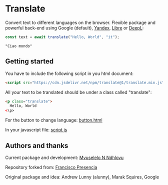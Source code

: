 # Translate

Convert text to different languages on the browser. Flexible package and powerful back-end using Google (default), [Yandex](https://translate.yandex.com/), [Libre](https://libretranslate.com/) or [DeepL](https://www.deepl.com/en/translator):

```js
const text = await translate("Hello, World", "it"); 
```

```
"Ciao mondo" 
```

## Getting started

You have to include the following script in you html document:

```html
<script src="https://cdn.jsdelivr.net/npm/translate@1/translate.min.js"></script>
```

All your text to be translated should be under a class called "translate":

```html
<p class="translate">
  Hello, World
<\p>
```

For the button to change language: [button.html]()

In your javascript file: [script.js]()

## Authors and thanks

Current package and development: [Mvuselelo N Ndhlovu](https://github.com/mntando)

Repository forked from: [Francisco Presencia](https://francisco.io/)

Original package and idea: Andrew Lunny (alunny), Marak Squires, Google
